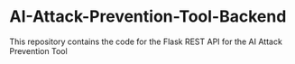 # AI-Attack-Prevention-Tool-Backend
This repository contains the code for the Flask REST API for the AI Attack Prevention Tool
